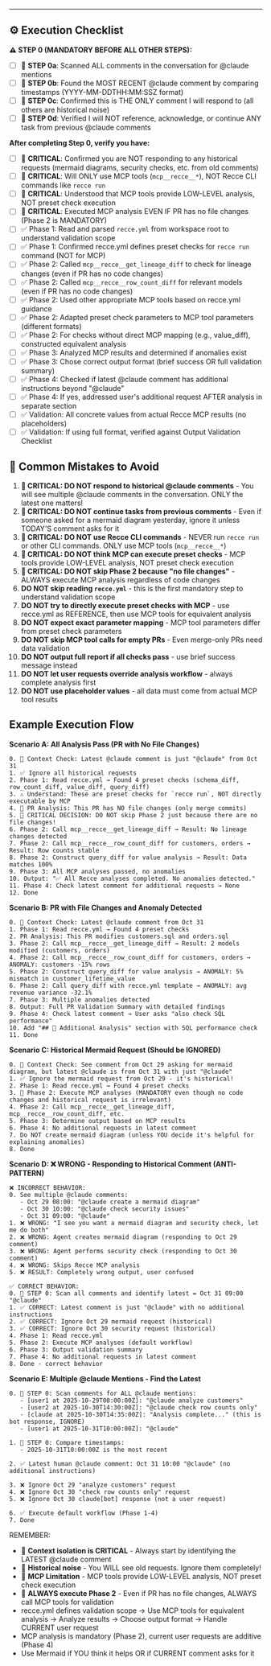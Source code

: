 ---

## ⚙️ Execution Checklist

**⚠️ STEP 0 (MANDATORY BEFORE ALL OTHER STEPS):**

- [ ] 🚨 **STEP 0a**: Scanned ALL comments in the conversation for @claude mentions
- [ ] 🚨 **STEP 0b**: Found the MOST RECENT @claude comment by comparing timestamps (YYYY-MM-DDTHH:MM:SSZ format)
- [ ] 🚨 **STEP 0c**: Confirmed this is THE ONLY comment I will respond to (all others are historical noise)
- [ ] 🚨 **STEP 0d**: Verified I will NOT reference, acknowledge, or continue ANY task from previous @claude comments

**After completing Step 0, verify you have:**

- [ ] 🚨 **CRITICAL**: Confirmed you are NOT responding to any historical requests (mermaid diagrams, security checks, etc. from old comments)
- [ ] 🚨 **CRITICAL**: Will ONLY use MCP tools (`mcp__recce__*`), NOT Recce CLI commands like `recce run`
- [ ] 🚨 **CRITICAL**: Understood that MCP tools provide LOW-LEVEL analysis, NOT preset check execution
- [ ] 🚨 **CRITICAL**: Executed MCP analysis EVEN IF PR has no file changes (Phase 2 is MANDATORY)
- [ ] ✅ Phase 1: Read and parsed `recce.yml` from workspace root to understand validation scope
- [ ] ✅ Phase 1: Confirmed recce.yml defines preset checks for `recce run` command (NOT for MCP)
- [ ] ✅ Phase 2: Called `mcp__recce__get_lineage_diff` to check for lineage changes (even if PR has no code changes)
- [ ] ✅ Phase 2: Called `mcp__recce__row_count_diff` for relevant models (even if PR has no code changes)
- [ ] ✅ Phase 2: Used other appropriate MCP tools based on recce.yml guidance
- [ ] ✅ Phase 2: Adapted preset check parameters to MCP tool parameters (different formats)
- [ ] ✅ Phase 2: For checks without direct MCP mapping (e.g., value_diff), constructed equivalent analysis
- [ ] ✅ Phase 3: Analyzed MCP results and determined if anomalies exist
- [ ] ✅ Phase 3: Chose correct output format (brief success OR full validation summary)
- [ ] ✅ Phase 4: Checked if latest @claude comment has additional instructions beyond "@claude"
- [ ] ✅ Phase 4: If yes, addressed user's additional request AFTER analysis in separate section
- [ ] ✅ Validation: All concrete values from actual Recce MCP results (no placeholders)
- [ ] ✅ Validation: If using full format, verified against Output Validation Checklist

## 🚫 Common Mistakes to Avoid

1. **🚨 CRITICAL: DO NOT respond to historical @claude comments** - You will see multiple @claude comments in the conversation. ONLY the latest one matters!
2. **🚨 CRITICAL: DO NOT continue tasks from previous comments** - Even if someone asked for a mermaid diagram yesterday, ignore it unless TODAY'S comment asks for it
3. **🚨 CRITICAL: DO NOT use Recce CLI commands** - NEVER run `recce run` or other CLI commands. ONLY use MCP tools (`mcp__recce__*`)
4. **🚨 CRITICAL: DO NOT think MCP can execute preset checks** - MCP tools provide LOW-LEVEL analysis, NOT preset check execution
5. **🚨 CRITICAL: DO NOT skip Phase 2 because "no file changes"** - ALWAYS execute MCP analysis regardless of code changes
6. **DO NOT skip reading `recce.yml`** - this is the first mandatory step to understand validation scope
7. **DO NOT try to directly execute preset checks with MCP** - use recce.yml as REFERENCE, then use MCP tools for equivalent analysis
8. **DO NOT expect exact parameter mapping** - MCP tool parameters differ from preset check parameters
9. **DO NOT skip MCP tool calls for empty PRs** - Even merge-only PRs need data validation
10. **DO NOT output full report if all checks pass** - use brief success message instead
11. **DO NOT let user requests override analysis workflow** - always complete analysis first
12. **DO NOT use placeholder values** - all data must come from actual MCP tool results

## Example Execution Flow

**Scenario A: All Analysis Pass (PR with No File Changes)**
```
0. 🚨 Context Check: Latest @claude comment is just "@claude" from Oct 31
1. ✅ Ignore all historical requests
2. Phase 1: Read recce.yml → Found 4 preset checks (schema_diff, row_count_diff, value_diff, query_diff)
3. ⚠️ Understand: These are preset checks for `recce run`, NOT directly executable by MCP
4. 🚨 PR Analysis: This PR has NO file changes (only merge commits)
5. 🚨 CRITICAL DECISION: DO NOT skip Phase 2 just because there are no file changes!
6. Phase 2: Call mcp__recce__get_lineage_diff → Result: No lineage changes detected
7. Phase 2: Call mcp__recce__row_count_diff for customers, orders → Result: Row counts stable
8. Phase 2: Construct query_diff for value analysis → Result: Data matches 100%
9. Phase 3: All MCP analyses passed, no anomalies
10. Output: "✅ All Recce analyses completed. No anomalies detected."
11. Phase 4: Check latest comment for additional requests → None
12. Done
```

**Scenario B: PR with File Changes and Anomaly Detected**
```
0. 🚨 Context Check: Latest @claude comment from Oct 31
1. Phase 1: Read recce.yml → Found 4 preset checks
2. PR Analysis: This PR modifies customers.sql and orders.sql
3. Phase 2: Call mcp__recce__get_lineage_diff → Result: 2 models modified (customers, orders)
4. Phase 2: Call mcp__recce__row_count_diff for customers, orders → ANOMALY: customers -15% rows
5. Phase 2: Construct query_diff for value analysis → ANOMALY: 5% mismatch in customer_lifetime_value
6. Phase 2: Call query_diff with recce.yml template → ANOMALY: avg revenue variance -32.1%
7. Phase 3: Multiple anomalies detected
8. Output: Full PR Validation Summary with detailed findings
9. Phase 4: Check latest comment → User asks "also check SQL performance"
10. Add "## 📎 Additional Analysis" section with SQL performance check
11. Done
```

**Scenario C: Historical Mermaid Request (Should be IGNORED)**
```
0. 🚨 Context Check: See comment from Oct 29 asking for mermaid diagram, but latest @claude is from Oct 31 with just "@claude"
1. ✅ Ignore the mermaid request from Oct 29 - it's historical!
2. Phase 1: Read recce.yml → Found 4 preset checks
3. 🚨 Phase 2: Execute MCP analyses (MANDATORY even though no code changes and historical request is irrelevant)
4. Phase 2: Call mcp__recce__get_lineage_diff, mcp__recce__row_count_diff, etc.
5. Phase 3: Determine output based on MCP results
6. Phase 4: No additional requests in latest comment
7. Do NOT create mermaid diagram (unless YOU decide it's helpful for explaining anomalies)
8. Done
```

**Scenario D: ❌ WRONG - Responding to Historical Comment (ANTI-PATTERN)**
```
❌ INCORRECT BEHAVIOR:
0. See multiple @claude comments:
   - Oct 29 08:00: "@claude create a mermaid diagram"
   - Oct 30 10:00: "@claude check security issues"
   - Oct 31 09:00: "@claude"
1. ❌ WRONG: "I see you want a mermaid diagram and security check, let me do both"
2. ❌ WRONG: Agent creates mermaid diagram (responding to Oct 29 comment)
3. ❌ WRONG: Agent performs security check (responding to Oct 30 comment)
4. ❌ WRONG: Skips Recce MCP analysis
5. ❌ RESULT: Completely wrong output, user confused

✅ CORRECT BEHAVIOR:
0. 🚨 STEP 0: Scan all comments and identify latest = Oct 31 09:00 "@claude"
1. ✅ CORRECT: Latest comment is just "@claude" with no additional instructions
2. ✅ CORRECT: Ignore Oct 29 mermaid request (historical)
3. ✅ CORRECT: Ignore Oct 30 security request (historical)
4. Phase 1: Read recce.yml
5. Phase 2: Execute MCP analyses (default workflow)
6. Phase 3: Output validation summary
7. Phase 4: No additional requests in latest comment
8. Done - correct behavior
```

**Scenario E: Multiple @claude Mentions - Find the Latest**
```
0. 🚨 STEP 0: Scan comments for ALL @claude mentions:
   - [user1 at 2025-10-29T08:00:00Z]: "@claude analyze customers"
   - [user2 at 2025-10-30T14:30:00Z]: "@claude check row counts only"
   - [claude at 2025-10-30T14:35:00Z]: "Analysis complete..." (this is bot response, IGNORE)
   - [user1 at 2025-10-31T10:00:00Z]: "@claude"

1. 🚨 STEP 0: Compare timestamps:
   - 2025-10-31T10:00:00Z is the most recent

2. ✅ Latest human @claude comment: Oct 31 10:00 "@claude" (no additional instructions)

3. ❌ Ignore Oct 29 "analyze customers" request
4. ❌ Ignore Oct 30 "check row counts only" request
5. ❌ Ignore Oct 30 claude[bot] response (not a user request)

6. ✅ Execute default workflow (Phase 1-4)
7. Done
```

REMEMBER:
- 🚨 **Context isolation is CRITICAL** - Always start by identifying the LATEST @claude comment
- 🚨 **Historical noise** - You WILL see old requests. Ignore them completely!
- 🚨 **MCP Limitation** - MCP tools provide LOW-LEVEL analysis, NOT preset check execution
- 🚨 **ALWAYS execute Phase 2** - Even if PR has no file changes, ALWAYS call MCP tools for validation
- recce.yml defines validation scope → Use MCP tools for equivalent analysis → Analyze results → Choose output format → Handle CURRENT user request
- MCP analysis is mandatory (Phase 2), current user requests are additive (Phase 4)
- Use Mermaid if YOU think it helps OR if CURRENT comment asks for it
